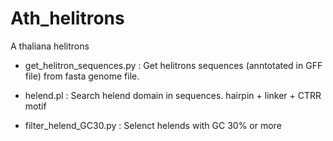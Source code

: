 # Ath_helitrons
A thaliana helitrons

- get_helitron_sequences.py  : Get helitrons sequences (anntotated in GFF file) from fasta genome file.

- helend.pl : Search helend domain in sequences. hairpin + linker + CTRR motif

- filter_helend_GC30.py : Selenct helends with GC 30% or more